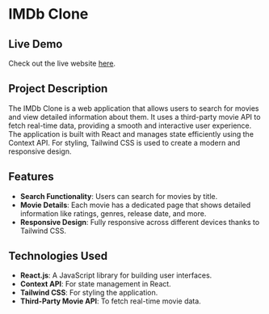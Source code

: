 # IMDb Clone

## Live Demo
Check out the live website [here](https://imdb-clone-one-rho.vercel.app/).


## Project Description
The IMDb Clone is a web application that allows users to search for movies and view detailed information about them. It uses a third-party movie API to fetch real-time data, providing a smooth and interactive user experience. The application is built with React and manages state efficiently using the Context API. For styling, Tailwind CSS is used to create a modern and responsive design.

## Features
- **Search Functionality**: Users can search for movies by title.
- **Movie Details**: Each movie has a dedicated page that shows detailed information like ratings, genres, release date, and more.
- **Responsive Design**: Fully responsive across different devices thanks to Tailwind CSS.

## Technologies Used
- **React.js**: A JavaScript library for building user interfaces.
- **Context API**: For state management in React.
- **Tailwind CSS**: For styling the application.
- **Third-Party Movie API**: To fetch real-time movie data.



